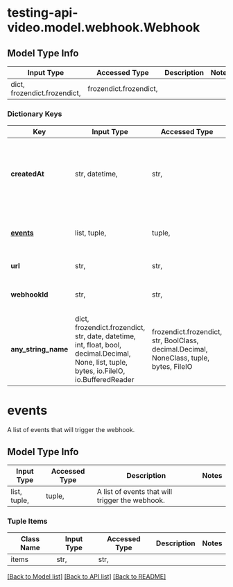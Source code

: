 # testing-api-video.model.webhook.Webhook

## Model Type Info
Input Type | Accessed Type | Description | Notes
------------ | ------------- | ------------- | -------------
dict, frozendict.frozendict,  | frozendict.frozendict,  |  | 

### Dictionary Keys
Key | Input Type | Accessed Type | Description | Notes
------------ | ------------- | ------------- | ------------- | -------------
**createdAt** | str, datetime,  | str,  | When an webhook was created, presented in ISO-8601 format. | [optional] value must conform to RFC-3339 date-time
**[events](#events)** | list, tuple,  | tuple,  | A list of events that will trigger the webhook. | [optional] 
**url** | str,  | str,  | URL of the webhook | [optional] 
**webhookId** | str,  | str,  | Unique identifier of the webhook | [optional] 
**any_string_name** | dict, frozendict.frozendict, str, date, datetime, int, float, bool, decimal.Decimal, None, list, tuple, bytes, io.FileIO, io.BufferedReader | frozendict.frozendict, str, BoolClass, decimal.Decimal, NoneClass, tuple, bytes, FileIO | any string name can be used but the value must be the correct type | [optional]

# events

A list of events that will trigger the webhook.

## Model Type Info
Input Type | Accessed Type | Description | Notes
------------ | ------------- | ------------- | -------------
list, tuple,  | tuple,  | A list of events that will trigger the webhook. | 

### Tuple Items
Class Name | Input Type | Accessed Type | Description | Notes
------------- | ------------- | ------------- | ------------- | -------------
items | str,  | str,  |  | 

[[Back to Model list]](../../README.md#documentation-for-models) [[Back to API list]](../../README.md#documentation-for-api-endpoints) [[Back to README]](../../README.md)

